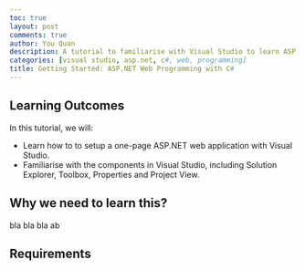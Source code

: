 ```yaml
---
toc: true
layout: post
comments: true
author: You Quan
description: A tutorial to familiarise with Visual Studio to learn ASP.Net web programming with C#.
categories: [visual studio, asp.net, c#, web, programming]
title: Getting Started: ASP.NET Web Programming with C#
---
```


## Learning Outcomes
In this tutorial, we will:
- Learn how to to setup a one-page ASP.NET web application with Visual Studio.
- Familiarise with the components in Visual Studio, including Solution Explorer, Toolbox, Properties and Project View.

## Why we need to learn this?
bla bla bla ab

## Requirements
